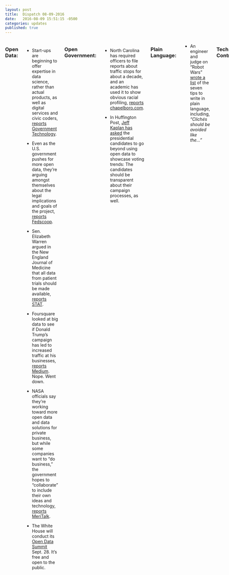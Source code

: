 ```yaml
---
layout: post
title:  Dispatch 08-09-2016
date:   2016-08-09 15:51:15 -0500
categories: updates
published: true
---
```

<div class="row">
<div class="small-12 medium-11 medium-centered columns" markdown="1">

### Open Data:
- Start-ups are beginning to offer expertise in data science, rather than actual products, as well as digital services and civic coders, [reports Government Technology](http://www.govtech.com/civic/5-Traits-of-the-Future-of-Civic-Innovation.html). 
 
- Even as the U.S. government pushes for more open data, they’re arguing amongst themselves about the legal implications and goals of the project, [reports Fedscoop](http://fedscoop.com/open-data-for-development-there-are-still-legal-implications-to-consider). 

- Sen. Elizabeth Warren argued in the New England Journal of Medicine that all data from patient trials should be made available, [reports STAT](https://www.statnews.com/2016/08/04/elizabeth-warren-open-data/).

- Foursquare looked at big data to see if Donald Trump’s campaign has led to increased traffic at his businesses, [reports Medium](https://medium.com/foursquare-direct/how-the-trump-presidential-campaign-is-affecting-trump-businesses-c343178e3c03#.mm5p0e2hg). Nope. Went down. 

- NASA officials say they’re working toward more open data and data solutions for private business, but while some companies want to “do business,” the government hopes to “collaborate” to include their own ideas and technology, [reports MeriTalk](https://www.meritalk.com/articles/nasas-astronomical-task-big-data-for-private-companies/).

- The White House will conduct its [Open Data Summit](https://www.data.gov/event/white-house-open-data-innovation-summit/) Sept. 28. It’s free and open to the public. 

### Open Government:
- North Carolina has required officers to file reports about traffic stops for about a decade, and an academic has used it to show obvious racial profiling, [reports chapelboro.com](https://chapelboro.com/news/safety/traffic-data-shows-link-between-race-and-police-searches).

- In Huffington Post, [Jeff Kaplan has asked](http://www.huffingtonpost.com/entry/is-data-undermining-our-democracy_us_57a47d89e4b034b25894b06b) the presidential candidates to go beyond using open data to showcase voting trends: The candidates should be transparent about their campaign processes, as well. 

### Plain Language:
- An engineer and judge on “Robot Wars” [wrote a list](http://lucyrogers.com/engineerbeheard/) of the seven tips to write in plain language, including, *“Clichés should be avoided like the…”*

### Tech Contracts:
- Booz-Allen has been awarded a contract to provide Navy IT support, [reports C4ISRNet](http://www.c4isrnet.com/story/military-tech/cyber/2016/08/01/booz-allen-navy-it-cyber/87926276/).

- The government released TechFar Hub, which is designed to help agencies acquire digital services, [reports MeriTalk](https://www.meritalk.com/articles/agencies-train-for-agility/).

- And the feds also released their Source Code Policy, which is designed to help employees be more efficient about any code they write, [reports Tech Crunch](https://techcrunch.com/2016/08/08/the-white-house-just-released-the-federal-source-code-policy-to-help-government-agencies-go-open-source/). 

- In the meantime, Gov Tech explains 18F and its emphasis on helping federal agencies *“buy, build and share modern software using agile development and human-centered design.”*

### Tech jobs:

- The [National Archives]( https://www.usajobs.gov/GetJob/ViewDetails/445371000/) needs a project manager for web and social media projects. 

- And the [Treasury Department](https://www.usajobs.gov/GetJob/ViewDetails/445239500/) is looking for a data-management specialist.

- [Treasury is also looking](https://www.usajobs.gov/GetJob/ViewDetails/446689200/) for a deputy assistant secretary for privacy, transparency and records. 

### Vet Love:

- A retired Army officer opened a center in Colorado Springs that houses every possible available resource for Vets, and then works to ensure same-day service, [reports The Gazette](http://gazette.com/one-stop-shop-for-veterans-colorado-springs-center-with-no-wrong-door-brings-help/article/1582170?utm_source=Sailthru&utm_medium=email&utm_campaign=Military%20EBB%208-9-16&utm_term=Editorial%20-%20Military%20-%20Early%20Bird%20Brief).

- Lay-offs are coming, and Wounded Warriors will spend more on helping and less on conferences (and, maybe, less on lawsuits against every other entity that uses “Wounded Warrior” in its name), [reports The Hill](http://thehill.com/policy/defense/290767-ceo-wounded-warrior-project-to-focus-less-on-events-more-on-long-term-care?utm_source=Sailthru&utm_medium=email&utm_campaign=Military%20EBB%208-9-16&utm_term=Editorial%20-%20Military%20-%20Early%20Bird%20Brief). 

- The Navy and Marine Corps will allow transgendered troops to claim that status this fall, [reports Navy Times](http://www.navytimes.com/story/military/2016/08/08/sailors-and-marines-able-declare-transgender-status-fall/88403684/?utm_source=Sailthru&utm_medium=email&utm_campaign=Military+EBB+8-9-16&utm_term=Editorial+-+Military+-+Early+Bird+Brief). 

### What we’re reading:
- [ReadThink offers 25 places to learn](https://readthink.com/the-40-best-places-to-learn-something-new-every-day-8189e8d5e760#.1req74t58) something every day, including some obvious choices like Lynda, but also where to hear smart guys speak, where to learn marketing and code, and how to be happy.

- And, because so many of us have side projects, [Medium offers 11 resources](https://medium.com/product-hunt/11-must-have-resources-tools-for-freelancers-d4cb381c08c3#.6kuezb6p1) that help freelancers manage the not-fun bits—like taxes and invoices. 
</div>
</div>